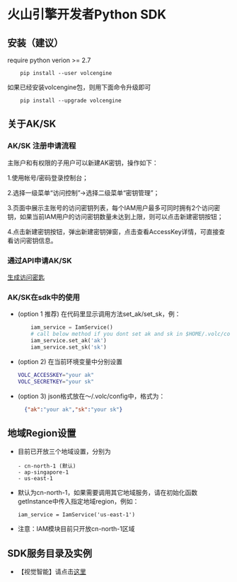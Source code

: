 # 火山引擎开发者Python SDK

## 安装（建议）
require python verion >= 2.7

```
    pip install --user volcengine
```

如果已经安装volcengine包，则用下面命令升级即可
```
    pip install --upgrade volcengine
```

## 关于AK/SK

### AK/SK 注册申请流程

主账户和有权限的子用户可以新建AK密钥，操作如下：

1.使用帐号/密码登录控制台；

2.选择一级菜单“访问控制”->选择二级菜单“密钥管理”；

3.页面中展示主账号的访问密钥列表，每个IAM用户最多可同时拥有2个访问密钥，如果当前IAM用户的访问密钥数量未达到上限，则可以点击新建密钥按钮；

4.点击新建密钥按钮，弹出新建密钥弹窗，点击查看AccessKey详情，可直接查看访问密钥信息。

### 通过API申请AK/SK

[生成访问密匙](https://www.volcengine.cn/docs/6291/65578)

### AK/SK在sdk中的使用

- (option 1 推荐) 在代码里显示调用方法set_ak/set_sk，例：
  ```python
      iam_service = IamService()
      # call below method if you dont set ak and sk in $HOME/.volc/config
      iam_service.set_ak('ak')
      iam_service.set_sk('sk')
  ```

- (option 2) 在当前环境变量中分别设置 
  ```bash
  VOLC_ACCESSKEY="your ak"  
  VOLC_SECRETKEY="your sk"
  ```
- (option 3) json格式放在～/.volc/config中，格式为：
  ```json
    {"ak":"your ak","sk":"your sk"}
  ```

## 地域Region设置

- 目前已开放三个地域设置，分别为

  ```
  - cn-north-1 (默认)
  - ap-singapore-1
  - us-east-1
  ```

- 默认为cn-north-1，如果需要调用其它地域服务，请在初始化函数getInstance中传入指定地域region，例如：
  
  ```
  iam_service = IamService('us-east-1')
  ```

- 注意：IAM模块目前只开放cn-north-1区域

## SDK服务目录及实例

- 【视觉智能】请点击[这里](volcengine/visual/README.md)